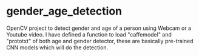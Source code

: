 # gender_age_detection

OpenCV project to detect gender and age of a person using Webcam or a Youtube video.
I have defined a function to load "caffemodel" and "prototxt" of both age and gender detector, these are basically pre-trained
CNN models which will do the detection.
